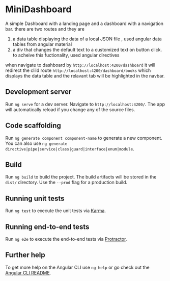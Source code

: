# MiniDashboard

A simple Dashboard with a landing page and a dashboard with a navigation bar. there are two routes and they are
1. a data table displaying  the data of a local JSON file , used angular data tables from angular material
2. a div that changes the default text to a customized text on button click. to acheive this fuctionality, used angular directives

when navigate to dashboard by `http://localhost:4200/dashboard` it will redirect the clild route `http://localhost:4200/dashboard/books` which displays the data table and the relavant tab will be highlighted in the navbar.

## Development server

Run `ng serve` for a dev server. Navigate to `http://localhost:4200/`. The app will automatically reload if you change any of the source files.

## Code scaffolding

Run `ng generate component component-name` to generate a new component. You can also use `ng generate directive|pipe|service|class|guard|interface|enum|module`.

## Build

Run `ng build` to build the project. The build artifacts will be stored in the `dist/` directory. Use the `--prod` flag for a production build.

## Running unit tests

Run `ng test` to execute the unit tests via [Karma](https://karma-runner.github.io).

## Running end-to-end tests

Run `ng e2e` to execute the end-to-end tests via [Protractor](http://www.protractortest.org/).

## Further help

To get more help on the Angular CLI use `ng help` or go check out the [Angular CLI README](https://github.com/angular/angular-cli/blob/master/README.md).
